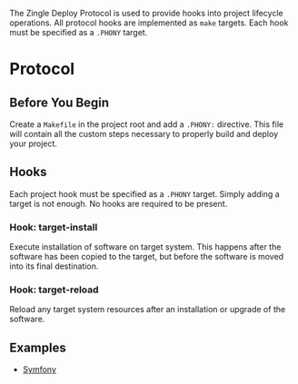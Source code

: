 The Zingle Deploy Protocol is used to provide hooks into project lifecycle
operations.  All protocol hooks are implemented as `make` targets.  Each hook
must be specified as a `.PHONY` target.

Protocol
========

Before You Begin
----------------
Create a `Makefile` in the project root and add a `.PHONY:` directive.  This
file will contain all the custom steps necessary to properly build and deploy
your project.

Hooks
-----
Each project hook must be specified as a `.PHONY` target.  Simply adding a
target is not enough.  No hooks are required to be present.

### Hook: target-install
Execute installation of software on target system.  This happens after the
software has been copied to the target, but before the software is moved into
its final destination.

### Hook: target-reload
Reload any target system resources after an installation or upgrade of the
software.

Examples
--------

 * [Symfony](example/Makefile.symfony)
